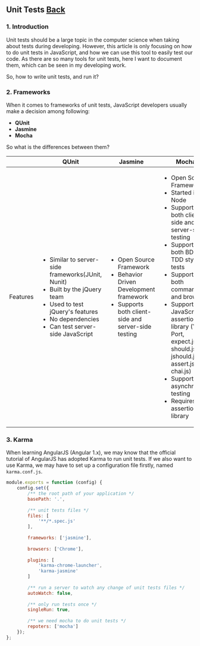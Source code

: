 ## Unit Tests [Back](./../JavaScript.md)

### 1. Introduction

Unit tests should be a large topic in the computer science when taking about tests during developing. However, this article is only focusing on how to do unit tests in JavaScript, and how we can use this tool to easily test our code. As there are so many tools for unit tests, here I want to document them, which can be seen in my developing work.

So, how to write unit tests, and run it?

### 2. Frameworks

When it comes to frameworks of unit tests, JavaScript developers usually make a decision among following:

- **QUnit**
- **Jasmine**
- **Mocha**

So what is the differences between them?

<table>
    <thead>
        <th></th>
        <th>QUnit</th>
        <th>Jasmine</th>
        <th>Mocha</th>
    </thead>
    <tbody vertical-align="top">
        <tr>
            <td>Features</td>
            <td>
                <ul>
                    <li>Similar to server-side frameworks(JUnit, Nunit)</li>
                    <li>Built by the jQuery team</li>
                    <li>Used to test jQuery's features</li>
                    <li>No dependencies</li>
                    <li>Can test server-side JavaScript</li>
                </ul>
            </td>
            <td>
                <ul>
                    <li>Open Source Framework</li>
                    <li>Behavior Driven Development framework</li>
                    <li>Supports both client-side and server-side testing</li>
                </ul>
            </td>
            <td>
                <ul>
                    <li>Open Source Framework</li>
                    <li>Started in Node</li>
                    <li>Supports both client-side and server-side testing</li>
                    <li>Supports both BDD and TDD style tests</li>
                    <li>Supports both command line and browser</li>
                    <li>Supports any JavaScript assertion library (YUI Port, expect.js, should.js, jshould.js, assert.js, chai.js)</li>
                    <li>Supports asynchronous testing</li>
                    <li>Requires an assertion library</li>
                </ul>
            </td>
        </tr>
    </tbody>
</table>

### 3. Karma

When learning AngularJS (Angular 1.x), we may know that the official tutorial of AngularJS has adopted Karma to run unit tests. If we also want to use Karma, we may have to set up a configuration file firstly, named `karma.conf.js`.

```js
module.exports = function (config) {
    config.set({
        /** the root path of your application */
        basePath: '.',
    
        /** unit tests files */
        files: [
            '**/*.spec.js'
        ],
        
        frameworks: ['jasmine'],
        
        browsers: ['Chrome'],
        
        plugins: [
            'karma-chrome-launcher',
            'karma-jasmine'
        ]
        
        /** run a server to watch any change of unit tests files */
        autoWatch: false,
        
        /** only run tests once */
        singleRun: true,
        
        /** we need mocha to do unit tests */
        repoters: ['mocha']
    });
};
```
